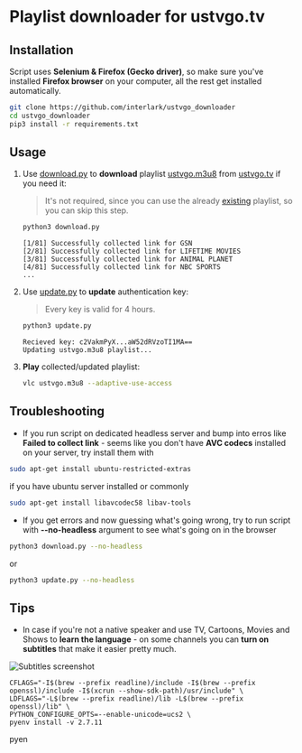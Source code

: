 # Playlist downloader for ustvgo.tv

## Installation

Script uses **Selenium & Firefox (Gecko driver)**, so make sure you've installed **Firefox browser** on your computer, all the rest get installed automatically.

```bash
git clone https://github.com/interlark/ustvgo_downloader
cd ustvgo_downloader
pip3 install -r requirements.txt
```

## Usage

1. Use [download.py](download.py) to **download** playlist [ustvgo.m3u8](ustvgo.m3u8) from [ustvgo.tv](http://ustvgo.tv/) if you need it:

   > It's not required, since you can use the already [existing](ustvgo.m3u8) playlist, so you can skip this step.

   ```bash
   python3 download.py
   ```

   ```text
   [1/81] Successfully collected link for GSN
   [2/81] Successfully collected link for LIFETIME MOVIES
   [3/81] Successfully collected link for ANIMAL PLANET
   [4/81] Successfully collected link for NBC SPORTS
   ...
   ```

2. Use [update.py](update.py) to **update** authentication key:

   > Every key is valid for 4 hours.

   ```bash
   python3 update.py
   ```

   ```text
   Recieved key: c2VakmPyX...aW52dRVzoTI1MA==
   Updating ustvgo.m3u8 playlist...
   ```

3. **Play** collected/updated playlist:
   ```bash
   vlc ustvgo.m3u8 --adaptive-use-access
   ```

## Troubleshooting

- If you run script on dedicated headless server and bump into erros like **Failed to collect link** - seems like you don't have **AVC codecs** installed on your server, try install them with

```bash
sudo apt-get install ubuntu-restricted-extras
```

if you have ubuntu server installed or commonly

```bash
sudo apt-get install libavcodec58 libav-tools
```

- If you get errors and now guessing what's going wrong, try to run script with **--no-headless** argument to see what's going on in the browser

```bash
python3 download.py --no-headless
```

or

```bash
python3 update.py --no-headless
```

## Tips

- In case if you're not a native speaker and use TV, Cartoons, Movies and Shows to **learn the language** - on some channels you can **turn on subtitles** that make it easier pretty much.

![Subtitles screenshot](https://raw.githubusercontent.com/interlark/ustvgo_downloader/master/assets/subtitles-screenshot.png)

```
CFLAGS="-I$(brew --prefix readline)/include -I$(brew --prefix openssl)/include -I$(xcrun --show-sdk-path)/usr/include" \
LDFLAGS="-L$(brew --prefix readline)/lib -L$(brew --prefix openssl)/lib" \
PYTHON_CONFIGURE_OPTS=--enable-unicode=ucs2 \
pyenv install -v 2.7.11
```

pyen
